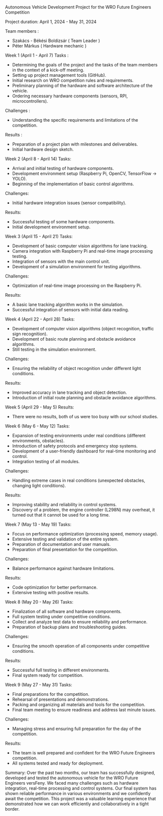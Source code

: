 Autonomous Vehicle Development Project for the WRO Future Engineers Competition

Project duration: April 1, 2024 - May 31, 2024

Team members :
- Szakács - Békési Boldizsár ( Team Leader )
- Péter Márkus ( Hardware mechanic )


Week 1 (April 1 - April 7)
Tasks :
- Determining the goals of the project and the tasks of the team members in the context of a kick-off meeting.
- Setting up project management tools (GitHub).
- Initial research on WRO competition rules and requirements.
- Preliminary planning of the hardware and software architecture of the vehicle.
- Ordering necessary hardware components (sensors, RPI, microcontrollers).

Challenges :
- Understanding the specific requirements and limitations of the competition.

Results :
- Preparation of a project plan with milestones and deliverables.
- Initial hardware design sketch.


Week 2 (April 8 - April 14)
Tasks:
- Arrival and initial testing of hardware components.
- Development environment setup (Raspberry Pi, OpenCV, TensorFlow -> YOLO).
- Beginning of the implementation of basic control algorithms.

Challenges:
- Initial hardware integration issues (sensor compatibility).

Results:
- Successful testing of some hardware components.
- Initial development environment setup.


Week 3 (April 15 - April 21)
Tasks:
- Development of basic computer vision algorithms for lane tracking.
- Camera integration with Raspberry Pi and real-time image processing testing.
- Integration of sensors with the main control unit.
- Development of a simulation environment for testing algorithms.

Challenges:
- Optimization of real-time image processing on the Raspberry Pi.

Results:
- A basic lane tracking algorithm works in the simulation.
- Successful integration of sensors with initial data reading.



Week 4 (April 22 - April 28)
Tasks:
- Development of computer vision algorithms (object recognition, traffic sign recognition).
- Development of basic route planning and obstacle avoidance algorithms.
- Still testing in the simulation environment.

Challenges:
- Ensuring the reliability of object recognition under different light conditions.

Results:
- Improved accuracy in lane tracking and object detection.
- Introduction of initial route planning and obstacle avoidance algorithms.


Week 5 (April 29 - May 5)
Results:
- There were no results, both of us were too busy with our school studies.


Week 6 (May 6 - May 12)
Tasks:
- Expansion of testing environments under real conditions (different environments, obstacles).
- Introduction of safety protocols and emergency stop systems.
- Development of a user-friendly dashboard for real-time monitoring and control.
- Integration testing of all modules.

Challenges:
- Handling extreme cases in real conditions (unexpected obstacles, changing light conditions).

Results:
- Improving stability and reliability in control systems.
- Discovery of a problem, the engine controller (L298N) may overheat, it turned out that it cannot be used for a long time.


Week 7 (May 13 - May 19)
Tasks:
- Focus on performance optimization (processing speed, memory usage).
- Extensive testing and validation of the entire system.
- Preparation of documentation and user manuals.
- Preparation of final presentation for the competition.

Challenges:
- Balance performance against hardware limitations.

Results:
- Code optimization for better performance.
- Extensive testing with positive results.


Week 8 (May 20 - May 26)
Tasks:
- Finalization of all software and hardware components.
- Full system testing under competitive conditions.
- Collect and analyze test data to ensure reliability and performance.
- Preparation of backup plans and troubleshooting guides.

Challenges:
- Ensuring the smooth operation of all components under competitive conditions.

Results:
- Successful full testing in different environments.
- Final system ready for competition.


Week 9 (May 27 - May 31)
Tasks:
- Final preparations for the competition.
- Rehearsal of presentations and demonstrations.
- Packing and organizing all materials and tools for the competition.
- Final team meeting to ensure readiness and address last minute issues.

Challenges:
- Managing stress and ensuring full preparation for the day of the competition.

Results:
- The team is well prepared and confident for the WRO Future Engineers competition.
- All systems tested and ready for deployment.



Summary:
Over the past two months, our team has successfully designed, developed and tested the autonomous vehicle for the WRO Future Engineers versFeny. We faced many challenges such as hardware integration, real-time processing and control systems. Our final system has shown reliable performance in various environments and we confidently await the competition. This project was a valuable learning experience that demonstrated how we can work efficiently and collaboratively in a tight border.
